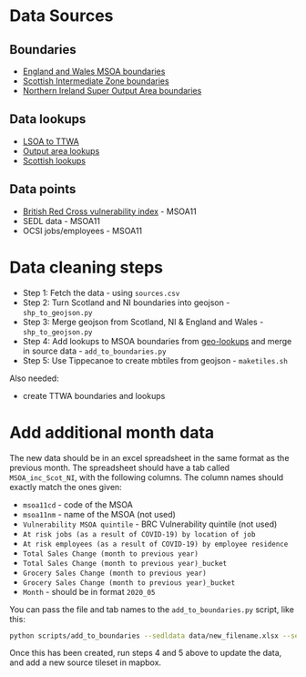 # Data Sources

## Boundaries

- [England and Wales MSOA boundaries](https://geoportal.statistics.gov.uk/datasets/middle-layer-super-output-areas-december-2011-boundaries-ew-bgc)
- [Scottish Intermediate Zone boundaries](https://data.gov.uk/dataset/133d4983-c57d-4ded-bc59-390c962ea280/intermediate-zone-boundaries-2011)
- [Northern Ireland Super Output Area boundaries](https://www.nisra.gov.uk/publications/super-output-area-boundaries-gis-format)

## Data lookups

- [LSOA to TTWA](https://geoportal.statistics.gov.uk/datasets/lower-layer-super-output-area-2011-to-travel-to-work-area-december-2011-lookup-in-the-united-kingdom)
- [Output area lookups](https://geoportal.statistics.gov.uk/datasets/output-area-to-lower-layer-super-output-area-to-middle-layer-super-output-area-to-local-authority-district-december-2011-lookup-in-england-and-wales)
- [Scottish lookups](https://www2.gov.scot/Topics/Statistics/sns/SNSRef/DZ2011Lookups)

## Data points

- [British Red Cross vulnerability index]() - MSOA11
- SEDL data - MSOA11
- OCSI jobs/employees - MSOA11

# Data cleaning steps

- Step 1: Fetch the data - using `sources.csv`
- Step 2: Turn Scotland and NI boundaries into geojson - `shp_to_geojson.py`
- Step 3: Merge geojson from Scotland, NI & England and Wales - `shp_to_geojson.py`
- Step 4: Add lookups to MSOA boundaries from [geo-lookups](https://github.com/drkane/geo-lookups/) and merge in source data - `add_to_boundaries.py`
- Step 5: Use Tippecanoe to create mbtiles from geojson - `maketiles.sh`

Also needed:

- create TTWA boundaries and lookups

# Add additional month data

The new data should be in an excel spreadsheet in the same format as the previous month.
The spreadsheet should have a tab called `MSOA_inc_Scot_NI`, with the following columns.
The column names should exactly match the ones given:

 - `msoa11cd` - code of the MSOA
 - `msoa11nm` - name of the MSOA (not used)
 - `Vulnerability MSOA quintile` - BRC Vulnerability quintile (not used)
 - `At risk jobs (as a result of COVID-19) by location of job`
 - `At risk employees (as a result of COVID-19) by employee residence`
 - `Total Sales Change (month to previous year)`
 - `Total Sales Change (month to previous year)_bucket`
 - `Grocery Sales Change (month to previous year)`
 - `Grocery Sales Change (month to previous year)_bucket`
 - `Month` - should be in format `2020_05`

You can pass the file and tab names to the `add_to_boundaries.py` script, like this:

```sh
python scripts/add_to_boundaries --sedldata data/new_filename.xlsx --sedldata-tab MSOA_inc_Scot_NI
```

Once this has been created, run steps 4 and 5 above to update the data, and add a new source tileset in mapbox.